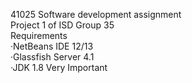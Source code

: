 41025 Software development assignment<br>
Project 1 of ISD Group 35<br>
Requirements<br>
    ·NetBeans IDE 12/13<br>
    ·Glassfish Server 4.1<br>
    ·JDK 1.8 Very Important<br>
